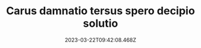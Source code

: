 ---
title: "Carus damnatio tersus spero decipio solutio"
date: 2023-03-22T09:42:08.468Z
permalink: "/carus-damnatio-tersus-spero-decipio-solutio/"
---